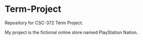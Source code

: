 # Term-Project
Repository for CSC-372 Term Project. 

My project is the fictional online store named PlayStation Nation.
